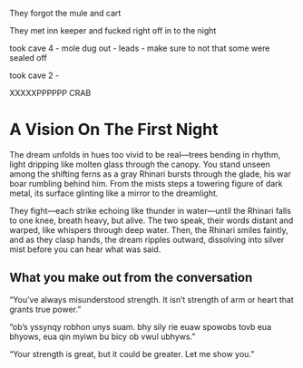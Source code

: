 
They forgot the mule and cart

They met inn keeper and fucked right off in to the night

took cave 4 - mole dug out - leads 
    - make sure to not that some were sealed off

took cave 2 - 

XXXXXPPPPPP
CRAB

# A Vision On The First Night

The dream unfolds in hues too vivid to be real—trees bending in rhythm, light dripping like molten glass through the canopy. You stand unseen among the shifting ferns as a gray Rhinari bursts through the glade, his war boar rumbling behind him. From the mists steps a towering figure of dark metal, its surface glinting like a mirror to the dreamlight.

They fight—each strike echoing like thunder in water—until the Rhinari falls to one knee, breath heavy, but alive. The two speak, their words distant and warped, like whispers through deep water. Then, the Rhinari smiles faintly, and as they clasp hands, the dream ripples outward, dissolving into silver mist before you can hear what was said.

## What you make out from the conversation

“You’ve always misunderstood strength. It isn’t strength of arm or heart that grants true power.”

“ob’s yssynqy robhon unys suam. bhy sily rie euaw spowobs tovb eua bhyows, eua qin myiwn bu bicy ob vwul ubhyws.”

“Your strength is great, but it could be greater. Let me show you.”